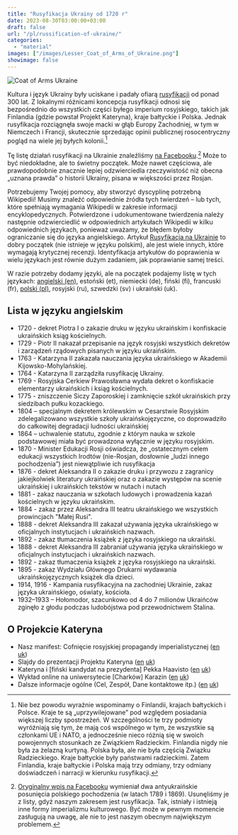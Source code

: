 ```yaml
---
title: "Rusyfikacja Ukrainy od 1720 r" 
date: 2023-08-30T03:00:00+03:00
draft: false
url: "/pl/russification-of-ukraine/"
categories: 
  - "material"
images: ["/images/Lesser_Coat_of_Arms_of_Ukraine.png"]
showimage: false
---
```


![Coat of Arms Ukraine](/images/Lesser_Coat_of_Arms_of_Ukraine.png#floatright)

Kultura i język Ukrainy były uciskane i padały ofiarą [rusyfikacji](https://pl.wikipedia.org/wiki/Rusyfikacja) od ponad 300 lat. Z lokalnymi różnicami koncepcja rusyfikacji odnosi się bezpośrednio do wszystkich części byłego imperium rosyjskiego, takich jak Finlandia (gdzie powstał Projekt Kateryna), kraje bałtyckie i Polska. Jednak rusyfikacja rozciągnęła swoje macki w głąb Europy Zachodniej, w tym w Niemczech i Francji, skutecznie sprzedając opinii publicznej rosocentryczny pogląd na wiele jej byłych kolonii.[^1]

Tę listę działań rusyfikacji na Ukrainie znaleźliśmy [na Facebooku](https://www.facebook.com/solohanna/posts/pfbid02Joga4VEQL75R4SusXszovpgCapRCtbHxS6QSzqENWVBQ6WNhzLMpy3ctXrU2e7LRl).[^2] Może to być niedokładne, ale to świetny początek. Może nawet częściowa, ale prawdopodobnie znacznie lepiej odzwierciedla rzeczywistość niż obecna „uznana prawda” o historii Ukrainy, pisana w większości przez Rosjan.

Potrzebujemy Twojej pomocy, aby stworzyć dyscyplinę potrzebną Wikipedii! Musimy znaleźć odpowiednie źródła tych twierdzeń – lub tych, które spełniają wymagania Wikipedii w zakresie informacji encyklopedycznych. Potwierdzone i udokumentowane twierdzenia należy następnie odzwierciedlić w odpowiednich artykułach Wikipedii w kilku odpowiednich językach, ponieważ uważamy, że błędem byłoby ograniczanie się do języka angielskiego. Artykuł [Rusyfikacja na Ukrainie](https://en.wikipedia.org/wiki/Russification_in_Ukraine) to dobry początek (nie istnieje w języku polskim), ale jest wiele innych, które wymagają krytycznej recenzji. Identyfikacja artykułów do poprawienia w wielu językach jest równie dużym zadaniem, jak poprawianie samej treści.

W razie potrzeby dodamy języki, ale na początek podajemy listę w tych językach: [angielski (en)](/russification-of-ukraine/), estoński (et), niemiecki (de), fiński (fi), francuski (fr), [polski (pl)](/pl/russification-of-ukraine/), rosyjski (ru), szwedzki (sv) i ukraiński (uk).

## Lista w języku angielskim ##
* 1720 - dekret Piotra I o zakazie druku w języku ukraińskim i konfiskacie ukraińskich ksiąg kościelnych.
* 1729 - Piotr II nakazał przepisanie na język rosyjski wszystkich dekretów i zarządzeń rządowych pisanych w języku ukraińskim.
* 1763 - Katarzyna II zakazała nauczania języka ukraińskiego w Akademii Kijowsko-Mohylańskiej.
* 1764 - Katarzyna II zarządziła rusyfikację Ukrainy.
* 1769 - Rosyjska Cerkiew Prawosławna wydała dekret o konfiskacie elementarzy ukraińskich i ksiąg kościelnych.
* 1775 - zniszczenie Siczy Zaporoskiej i zamknięcie szkół ukraińskich przy siedzibach pułku kozackiego.
* 1804 – specjalnym dekretem królewskim w Cesarstwie Rosyjskim zdelegalizowano wszystkie szkoły ukraińskojęzyczne, co doprowadziło do całkowitej degradacji ludności ukraińskiej
* 1864 – uchwalenie statutu, zgodnie z którym nauka w szkole podstawowej miała być prowadzona wyłącznie w języku rosyjskim.
* 1870 - Minister Edukacji Rosji oświadcza, że „ostatecznym celem edukacji wszystkich Irodtów (nie-Rosjan, dosłownie „ludzi innego pochodzenia”) jest niewątpliwie ich rusyfikacja
* 1876 - dekret Aleksandra II o zakazie druku i przywozu z zagranicy jakiejkolwiek literatury ukraińskiej oraz o zakazie występów na scenie ukraińskiej i ukraińskich tekstów w nutach i nutach
* 1881 - zakaz nauczania w szkołach ludowych i prowadzenia kazań kościelnych w języku ukraińskim.
* 1884 - zakaz przez Aleksandra III teatru ukraińskiego we wszystkich prowincjach "Małej Rusi".
* 1888 - dekret Aleksandra III zakazał używania języka ukraińskiego w oficjalnych instytucjach i ukraińskich nazwach.
* 1892 - zakaz tłumaczenia książek z języka rosyjskiego na ukraiński.
* 1888 - dekret Aleksandra III zabraniał używania języka ukraińskiego w oficjalnych instytucjach i ukraińskich nazwach.
* 1892 - zakaz tłumaczenia książek z języka rosyjskiego na ukraiński.
* 1895 - zakaz Wydziału Głównego Drukarni wydawania ukraińskojęzycznych książek dla dzieci.
* 1914, 1916 - Kampania rusyfikacyjna na zachodniej Ukrainie, zakaz języka ukraińskiego, oświaty, kościoła.
* 1932–1933 – Hołomodor, szacunkowo od 4 do 7 milionów Ukraińców zginęło z głodu podczas ludobójstwa pod przewodnictwem Stalina.

## O Projekcie Kateryna ##
- Nasz manifest: Cofnięcie rosyjskiej propagandy imperialistycznej ([en](/undoing-russian-imperialist-propaganda/) [uk](/uk/undoing-russian-imperialist-propaganda/))
- Slajdy do prezentacji Projektu Kateryna ([en](/presentation-slides/) [uk](/uk/presentation-slides/))
- Kateryna i [fiński kandydat na prezydenta] Pekka Haavisto ([en](/mtg_haavisto/) [uk](/uk/mtg_haavisto/))
- Wykład online na uniwersytecie [Charków] Karazin ([en](/kaj-lecture-at-karazin/) [uk](/uk/kaj-lecture-at-karazin/))
- Dalsze informacje ogólne (Cel, Zespół, Dane kontaktowe itp.) ([en](/about/) [uk](/uk/about/))

[^1]: Nie bez powodu wyraźnie wspominamy o Finlandii, krajach bałtyckich i Polsce. Kraje te są „uprzywilejowane” pod względem posiadania większej liczby spostrzeżeń. W szczególności te trzy podmioty wyróżniają się tym, że mają coś wspólnego w tym, że wszystkie są członkami UE i NATO, a jednocześnie nieco różnią się w swoich powojennych stosunkach ze Związkiem Radzieckim. Finlandia nigdy nie była za żelazną kurtyną. Polska była, ale nie była częścią Związku Radzieckiego. Kraje bałtyckie były państwami radzieckimi. Zatem Finlandia, kraje bałtyckie i Polska mają trzy odmiany, trzy odmiany doświadczeń i narracji w kierunku rusyfikacji.

[^2]: [Oryginalny wpis na Facebooku](https://www.facebook.com/solohanna/posts/pfbid02Joga4VEQL75R4SusXszovpgCapRCtbHxS6QSzqENWVBQ6WNhzLMpy3ctXrU2e7LRl) wymieniał dwa antyukraińskie posunięcia polskiego pochodzenia (w latach 1789 i 1869). Usunęliśmy je z listy, gdyż naszym zakresem jest rusyfikacja. Tak, istniały i istnieją inne formy imperializmu kulturowego. Być może w pewnym momencie zasługują na uwagę, ale nie to jest naszym obecnym największym problemem.
